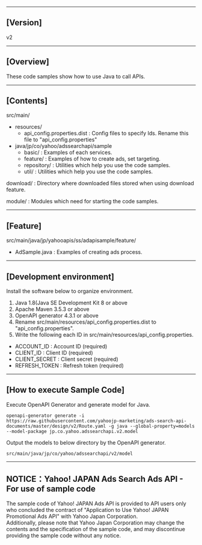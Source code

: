 --------------------------------
[Version]
--------------------------------
v2

--------------------------------
[Overview]
--------------------------------
These code samples show how to use Java to call APIs.

--------------------------------
[Contents]
--------------------------------
src/main/
  - resources/
    - api_config.properties.dist    : Config files to specify Ids. Rename this file to "api_config.properties"
  - java/jp/co/yahoo/adssearchapi/sample
    - basic/                      : Examples of each services.
    - feature/                    : Examples of how to create ads, set targeting.
    - repository/                 : Utilities which help you use the code samples.
    - util/                       : Utilities which help you use the code samples.

download/                           : Directory where downloaded files stored when using download feature.

module/                           : Modules which need for starting the code samples.

--------------------------------
[Feature]
--------------------------------
src/main/java/jp/yahooapis/ss/adapisample/feature/
  - AdSample.java                               : Examples of creating ads process.

--------------------------------
[Development environment]
--------------------------------
Install the software below to organize environment.

1. Java 1.8(Java SE Development Kit 8 or above
2. Apache Maven 3.5.3 or above
3. OpenAPI generator 4.3.1 or above
4. Rename src/main/resources/api_config.properties.dist to "api_config.properties".
5. Write the following each ID in src/main/resources/api_config.properties.
  - ACCOUNT_ID           : Account ID (required)
  - CLIENT_ID            : Client ID (required)
  - CLIENT_SECRET        : Client secret (required)
  - REFRESH_TOKEN        : Refresh token (required)

--------------------------------
[How to execute Sample Code]
--------------------------------
Execute OpenAPI Generator and generate model for Java.
```
openapi-generator generate -i https://raw.githubusercontent.com/yahoojp-marketing/ads-search-api-documents/master/design/v2/Route.yaml -g java --global-property=models --model-package jp.co.yahoo.adssearchapi.v2.model
```

Output the models to below directory by the OpenAPI generator.
```
src/main/java/jp/co/yahoo/adssearchapi/v2/model
```

--------------------------------
NOTICE：Yahoo! JAPAN Ads Search Ads API - For use of sample code
--------------------------------

The sample code of Yahoo! JAPAN Ads API is provided to API users only who concluded the contract of "Application to Use Yahoo! JAPAN Promotional Ads API" with Yahoo Japan Corporation.  
Additionally, please note that Yahoo Japan Corporation may change the contents and the specification of the sample code, and may discontinue providing the sample code without any notice.  
